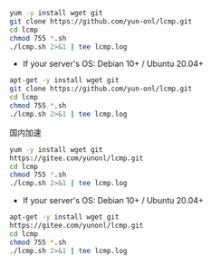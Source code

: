 ```bash
yum -y install wget git
git clone https://github.com/yun-onl/lcmp.git
cd lcmp
chmod 755 *.sh
./lcmp.sh 2>&1 | tee lcmp.log
```

- If your server's OS: Debian 10+ / Ubuntu 20.04+
```bash
apt-get -y install wget git
git clone https://github.com/yun-onl/lcmp.git
cd lcmp
chmod 755 *.sh
./lcmp.sh 2>&1 | tee lcmp.log
```

国内加速

```bash
yum -y install wget git
https://gitee.com/yunonl/lcmp.git
cd lcmp
chmod 755 *.sh
./lcmp.sh 2>&1 | tee lcmp.log
```

- If your server's OS: Debian 10+ / Ubuntu 20.04+
```bash
apt-get -y install wget git
https://gitee.com/yunonl/lcmp.git
cd lcmp
chmod 755 *.sh
./lcmp.sh 2>&1 | tee lcmp.log
```